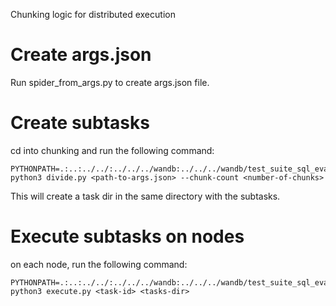 Chunking logic for distributed execution

# Create args.json
Run spider_from_args.py to create args.json file.

# Create subtasks
cd into chunking and run the following command:
```
PYTHONPATH=.:..:../../:../../../wandb:../../../wandb/test_suite_sql_eval/ python3 divide.py <path-to-args.json> --chunk-count <number-of-chunks>
```
This will create a task dir in the same directory with the subtasks.

# Execute subtasks on nodes
on each node, run the following command:
```
PYTHONPATH=.:..:../../:../../../wandb:../../../wandb/test_suite_sql_eval/ python3 execute.py <task-id> <tasks-dir>
```